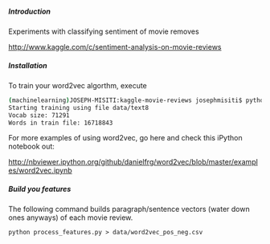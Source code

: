 ##### Introduction

Experiments with classifying sentiment of movie removes

http://www.kaggle.com/c/sentiment-analysis-on-movie-reviews

##### Installation

To train your word2vec algorthm, execute

```bash
(machinelearning)JOSEPH-MISITI:kaggle-movie-reviews josephmisiti$ python train_word2vec.py
Starting training using file data/text8
Vocab size: 71291
Words in train file: 16718843

```

For more examples of using word2vec, go here and check this iPython notebook out:

http://nbviewer.ipython.org/github/danielfrg/word2vec/blob/master/examples/word2vec.ipynb

##### Build you features

The following command builds paragraph/sentence vectors (water down ones anyways) of each 
movie review.

```
python process_features.py > data/word2vec_pos_neg.csv
```